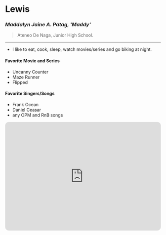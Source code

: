# Lewis
### *Maddalyn Jaine A. Patag, 'Maddy'*
> Ateneo De Naga, Junior High School.
- - - 
-  I like to eat, cook, sleep, watch movies/series and go biking at night.
#### Favorite Movie and Series
- Uncanny Counter
- Maze Runner
- Flipped
#### Favorite Singers/Songs
- Frank Ocean
- Daniel Ceasar
- any OPM and RnB songs
<iframe style="border-radius:12px" src="https://open.spotify.com/embed/playlist/37i9dQZF1EIYHlfEDwnhiL?utm_source=generator" width="100%" height="352" frameBorder="0" allowfullscreen="" allow="autoplay; clipboard-write; encrypted-media; fullscreen; picture-in-picture" loading="lazy"></iframe>
